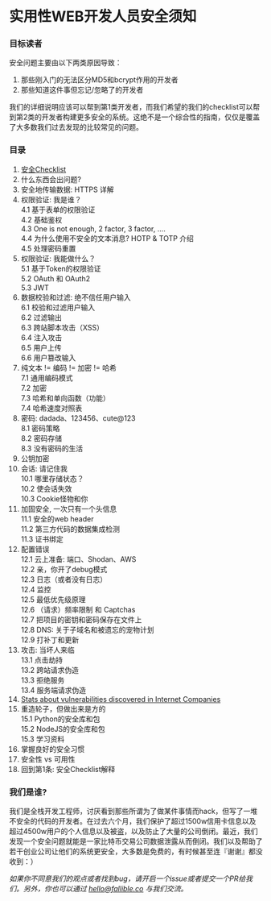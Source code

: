 # 实用性WEB开发人员安全须知  

### 目标读者  

安全问题主要由以下两类原因导致：   

1. 那些刚入门的无法区分MD5和bcrypt作用的开发者  
2. 那些知道这件事但忘记/忽略了的开发者  

我们的详细说明应该可以帮到第1类开发者，而我们希望的我们的checklist可以帮到第2类的开发者构建更多安全的系统。这绝不是一个综合性的指南，仅仅是覆盖了大多数我们过去发现的比较常见的问题。  



### 目录  

1. [安全Checklist](security-checklist-zh.md)  
2. 什么东西会出问题?  
3. 安全地传输数据: HTTPS 详解  
4. 权限验证: 我是谁？  
4.1 基于表单的权限验证  
4.2 基础鉴权   
4.3 One is not enough, 2 factor, 3 factor, ....   
4.4 为什么使用不安全的文本消息? HOTP & TOTP 介绍   
4.5 处理密码重置  
5. 权限验证: 我能做什么？  
5.1 基于Token的权限验证    
5.2 OAuth 和 OAuth2  
5.3 JWT
6. 数据校验和过滤: 绝不信任用户输入  
6.1 校验和过滤用户输入  
6.2 过滤输出  
6.3 跨站脚本攻击（XSS）    
6.4 注入攻击    
6.5 用户上传   
6.6 用户篡改输入  
7. 纯文本 != 编码 != 加密 != 哈希    
7.1 通用编码模式    
7.2 加密    
7.3 哈希和单向函数（功能）    
7.4 哈希速度对照表  
8. 密码: dadada、123456、cute@123  
8.1 密码策略  
8.2 密码存储  
8.3 没有密码的生活  
9. 公钥加密 
10. 会话: 请记住我   
10.1 哪里存储状态？   
10.2 使会话失效    
10.3 Cookie怪物和你  
11. 加固安全, 一次只有一个头信息    
11.1 安全的web header    
11.2 第三方代码的数据集成检测    
11.3 证书绑定  
12. 配置错误      
12.1 云上准备: 端口、Shodan、AWS  
12.2 亲，你开了debug模式    
12.3 日志（或者没有日志）  
12.4 监控  
12.5 最低优先级原理    
12.6 （请求）频率限制 和 Captchas  
12.7 把项目的密钥和密码保存在文件上      
12.8 DNS: 关于子域名和被遗忘的宠物计划    
12.9 打补丁和更新    
13. 攻击: 当坏人来临    
13.1 点击劫持    
13.2 跨站请求伪造    
13.3 拒绝服务    
13.4 服务端请求伪造  
14. [Stats about vulnerabilities discovered in Internet Companies](vulnerabilities-stats.md)   
15. 重造轮子，但做出来是方的    
15.1 Python的安全库和包    
15.2 NodeJS的安全库和包  
15.3 学习资料  
16. 掌握良好的安全习惯  
17. 安全性  vs 可用性  
18. 回到第1条: 安全Checklist解释  




### 我们是谁?

我们是全栈开发工程师，讨厌看到那些所谓为了做某件事情而hack，但写了一堆不安全的代码的开发者。在过去六个月，我们保护了超过1500w信用卡信息以及超过4500w用户的个人信息以及被盗，以及防止了大量的公司倒闭。最近，我们发现一个安全问题就能是一家比特币交易公司数据泄露从而倒闭。我们以及帮助了若干创业公司让他们的系统更安全，大多数是免费的，有时候甚至连『谢谢』都没收到：）

*如果你不同意我们的观点或者找到bug，请开启一个issue或者提交一个PR给我们。另外，你也可以通过 hello@fallible.co 与我们交流。*
